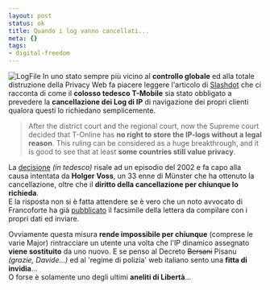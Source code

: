 ```yaml
--- 
layout: post
status: ok
title: Quando i log vanno cancellati...
meta: {}
tags: 
- digital-freedom
---
```

![LogFile](http://fast.mgpf.it/20061107_log.thumbnail.jpg)
In uno stato sempre più vicino al **controllo globale** ed alla totale distruzione della Privacy Web fa piacere leggere l'articolo di [Slashdot](http://yro.slashdot.org/article.pl?sid=06/11/06/2313251&from=rss) che ci racconta di come il **colosso tedesco T-Mobile** sia stato obbligato a prevedere la **cancellazione dei Log di IP** di navigazione dei propri clienti qualora questi lo richiedano semplicemente.  
  
> After the district court and the regional court, now the Supreme court decided that T-Online has **no right to store the IP-logs without a legal reason**. This ruling can be considered as a huge breakthrough, and it is good to see that at least **some countries still value privacy**.
  
La [decisione](http://www.spiegel.de/netzwelt/web/0,1518,446838,00.html) *(in tedesco)* risale ad un episodio del 2002 e fa capo alla causa intentata da **Holger Voss**, un 33 enne di Münster che ha ottenuto la cancellazione, oltre che il **diritto della cancellazione per chiunque lo richieda**.  
E la risposta non si è fatta attendere se è vero che un noto avvocato di Francoforte ha già [pubblicato](http://www.kein1984.de/musterklage.html) il facsimile della lettera da compilare con i propri dati ed inviare.  
  
Ovviamente questa misura **rende impossibile per chiunque** (comprese le varie Major) rintracciare un utente una volta che l'IP dinamico assegnato **viene sostituito** da uno nuovo.
E se penso al Decreto <s>Bersani</s> Pisanu *(grazie, Davide...)* ed al 'regime di polizia' web italiano sento una **fitta di invidia**...  
O forse è solamente uno degli ultimi **aneliti di Libertà**... 
